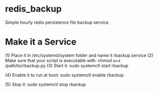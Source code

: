 # redis_backup
Simple hourly redis persistence file backup service.

# Make it a Service
(1) Place it in /etc/systemd/system folder and name it rbackup.service
(2) Make sure that your script is executable with:
    chmod u+x /path/to/rbackup.py
(3) Start it:
    sudo systemctl start rbackup

(4) Enable it to run at boot:
    sudo systemctl enable rbackup

(5) Stop it:
    sudo systemctl stop rbackup
